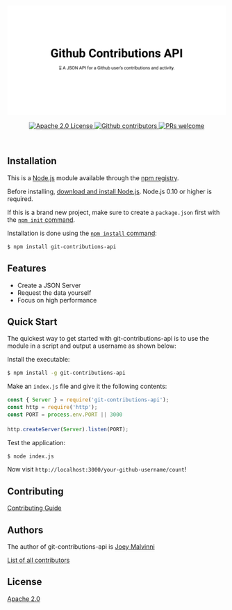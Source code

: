 <p align="center">
    <img src="https://github.com/joeymalvinni/git-contributions-api/raw/main/imgs/git-contributions-api.svg"></img>
</p>
<p align="center">
  <a href="https://opensource.org/licenses/Apache-2.0">
	<img alt="Apache 2.0 License" src="https://img.shields.io/badge/License-Apache%202.0-blue.svg">
  </a>
  <a href="https://github.com/joeymalvinni/git-contributions-api/contributors/">
	<img alt="Github contributors" src="https://img.shields.io/github/contributors/joeymalvinni/git-contributions-api.svg">
  </a>
  <a href="https://github.com/joeymalvinni/git-contributions-api/pulls">
	<img alt="PRs welcome" src="https://img.shields.io/badge/PRs-welcome-brightgreen.svg">
  </a>
</p>

<br>

## Installation

This is a [Node.js](https://nodejs.org/en/) module available through the
[npm registry](https://www.npmjs.com/).

Before installing, [download and install Node.js](https://nodejs.org/en/download/).
Node.js 0.10 or higher is required.

If this is a brand new project, make sure to create a `package.json` first with
the [`npm init` command](https://docs.npmjs.com/creating-a-package-json-file).

Installation is done using the
[`npm install` command](https://docs.npmjs.com/getting-started/installing-npm-packages-locally):

```bash
$ npm install git-contributions-api
```

## Features

  * Create a JSON Server
  * Request the data yourself
  * Focus on high performance

## Quick Start

  The quickest way to get started with git-contributions-api is to use the module in a script and output a username as shown below:

  Install the executable:

```bash
$ npm install -g git-contributions-api
```

  Make an `index.js` file and give it the following contents:
  
```js
const { Server } = require('git-contributions-api');
const http = require('http');
const PORT = process.env.PORT || 3000

http.createServer(Server).listen(PORT);
```

  Test the application:

```bash
$ node index.js
```

  Now visit `http://localhost:3000/your-github-username/count`!

## Contributing

[Contributing Guide](Contributing.md)

## Authors

The author of git-contributions-api is [Joey Malvinni](https://github.com/joeymalvinni)

[List of all contributors](https://github.com/joeymalvinni/random-usernames/graphs/contributors)

## License

  [Apache 2.0](LICENSE)